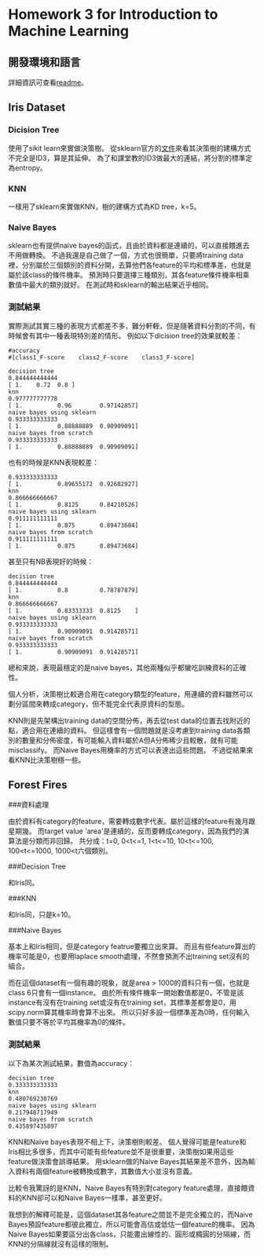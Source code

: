 # Homework 3 for Introduction to Machine Learning

## 開發環境和語言

詳細資訊可查看[readme](README.md)。

## Iris Dataset

### Dicision Tree

使用了sikit learn來實做決策樹。
從sklearn官方的[文件](http://scikit-learn.org/stable/modules/tree.html)來看其決策樹的建構方式不完全是ID3，算是其延伸。
為了和課堂教的ID3做最大的連結，將分割的標準定為entropy。

### KNN 
一樣用了sklearn來實做KNN，樹的建構方式為KD tree，k=5。

### Naive Bayes

sklearn也有提供naive bayes的函式，且由於資料都是連續的，可以直接餵進去不用做轉換。
不過我還是自己做了一個，方式也很簡單，只要將training data裡，分別屬於三個類別的資料分開，去算他們各feature的平均和標準差，也就是屬於該class的條件機率。
預測時只要選擇三種類別，其各feature條件機率相乘數值中最大的類別就好。
在測試時和sklearn的輸出結果近乎相同。

### 測試結果

實際測試其實三種的表現方式都差不多，難分軒輊，但是隨著資料分割的不同，有時候會有其中一種表現特別差的情形。
例如以下dicision tree的效果就較差：

```
#accuracy
#[class1_F-score    class2_F-score    class3_F-score]

decision tree
0.844444444444
[ 1.    0.72  0.8 ]
knn
0.977777777778
[ 1.          0.96        0.97142857]
naive bayes using sklearn
0.933333333333
[ 1.          0.88888889  0.90909091]
naive bayes from scratch
0.933333333333
[ 1.          0.88888889  0.90909091]
```

也有的時候是KNN表現較差：

```
0.933333333333
[ 1.          0.89655172  0.92682927]
knn
0.866666666667
[ 1.          0.8125      0.84210526]
naive bayes using sklearn
0.911111111111
[ 1.          0.875       0.89473684]
naive bayes from scratch
0.911111111111
[ 1.          0.875       0.89473684]
```

甚至只有NB表現好的時候：

```
decision tree
0.844444444444
[ 1.          0.8         0.78787879]
knn
0.866666666667
[ 1.          0.83333333  0.8125    ]
naive bayes using sklearn
0.933333333333
[ 1.          0.90909091  0.91428571]
naive bayes from scratch
0.933333333333
[ 1.          0.90909091  0.91428571]
```

總和來說，表現最穩定的是naive bayes，其他兩種似乎都蠻吃訓練資料的正確性。

個人分析，決策樹比較適合用在category類型的feature，用連續的資料雖然可以劃分區間來轉成category，但不能完全代表原資料的型態。

KNN則是先架構出training data的空間分佈，再去從test data的位置去找附近的點，適合用在連續的資料。
但這樣會有一個問題就是沒考慮到training data各類別的數量和分佈密度，有可能輸入資料屬於A但A分佈稀少且較散，就有可能misclassify。
而Naive Bayes用機率的方式可以表達出這些問題。
不過從結果來看KNN比決策樹穩一些。

## Forest Fires

###資料處理

由於資料有category的feature，需要轉成數字代表。屬於這樣的feature有幾月跟星期幾。
而target value 'area'是連續的，反而要轉成category，因為我們的演算法是分類而非回歸。
共分成：t=0, 0<t<=1, 1<t<=10, 10<t<=100, 100<t<=1000, 1000<t六個類別。

###Decision Tree

和Iris同。

###KNN

和Iris同，只是k=10。

###Naive Bayes

基本上和Iris相同，但是category featrue要獨立出來算。
而且有些feature算出的機率可能是0，也要用laplace smooth處理，不然會預測不出training set沒有的組合。

而在這個dataset有一個有趣的現象，就是area > 1000的資料只有一個，也就是class 6只會有一個instance。
由於所有條件機率一開始數值都是0，不管是該instance有沒有在training set或沒有在training set，其標準差都會是0，用scipy.norm算其機率時會算不出來。
所以只好多設一個標準差為0時，任何輸入數值只要不等於平均其機率為0的條件。

### 測試結果

以下為某次測試結果，數值為accuracy：

```
decision tree
0.333333333333
knn
0.480769230769
naive bayes using sklearn
0.217948717949
naive bayes from scratch
0.435897435897
```

KNN和Naive bayes表現不相上下，決策樹則較差。
個人覺得可能是feature和Iris相比多很多，而其中可能有些feature並不是很重要，決策樹如果用這些feature做決策會誤導結果。
用sklearn做的Naive Bayes其結果差不意外，因為輸入資料有兩個feature被轉換成數字，其數值大小並沒有意義。

比較令我驚訝的是KNN，Naive Bayes有特別對category feature處理，直接餵資料的KNN卻可以和Naive Bayes一樣準，甚至更好。

我想到的解釋可能是，這個dataset其各feature之間並不是完全獨立的，而Naive Bayes預設feature都彼此獨立，所以可能會高估或低估一個feature的機率。
因為Naive Bayes如果要區分出各class，只能畫出線性的、圓形或橢圓的分隔線，而KNN的分隔線就沒有這樣的限制。